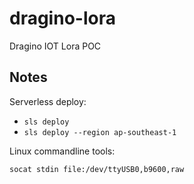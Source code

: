 # dragino-lora
Dragino IOT Lora POC

## Notes

Serverless deploy:

- `sls deploy`
- `sls deploy --region ap-southeast-1`

Linux commandline tools:

`socat stdin file:/dev/ttyUSB0,b9600,raw`
